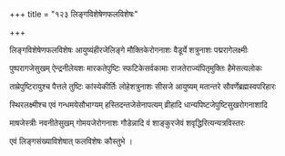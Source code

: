 +++
title = "१२३ लिङ्गविशेषेणफलविशेषः"

+++

लिङ्गविशेषेणफलविशेषः आयुष्यंहीरजेलिङ्गे मौक्तिकेरोगनाशः वैडूर्ये शत्रुनाशः पद्मरागेलक्ष्मीः

पुष्परागजेसुखम् ऐन्द्रनीलेयशः मारकतेपुष्टिः स्फटिकेसर्वकामाः राजतेराज्यंपितृमुक्तिः हैमेसत्यलोकः

ताम्रेपुष्टिरायुश्च पैत्तले तुष्टिः कांस्येकीर्तिः लोहेशत्रुनाशः सीसजे आयुष्यम् मतान्तरे सौवर्णेब्रह्मस्वपरिहारः

स्थिरलक्ष्मीश्च एवं गन्धमयेसौभाग्यम् हस्तिदन्तजेसेनापत्यम् व्रीहादि धान्यपिष्टजेपुष्टिसुखरोगनाशादि

माषजेस्त्रीः नवनीतेसुखम् गोमयजेरोगनाशः गौडेन्नादि वं शाङ्‌कुरजेवं शवृद्धिरित्यन्यत्रविस्तरः

एवं लिङ्गसंख्याविशेषात् फलविशेषः कौस्तुभे ।
